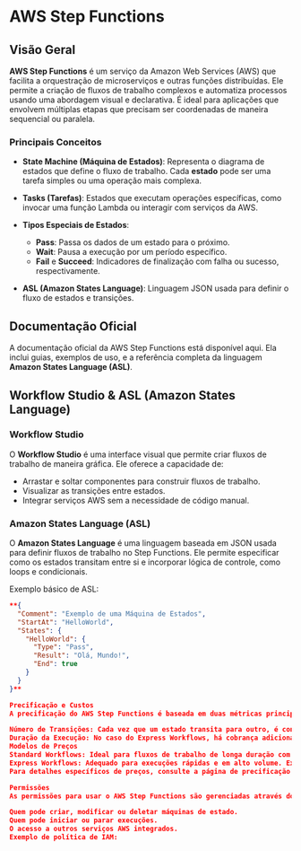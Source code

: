 # AWS Step Functions

## Visão Geral

**AWS Step Functions** é um serviço da Amazon Web Services (AWS) que facilita a orquestração de microserviços e outras funções distribuídas. Ele permite a criação de fluxos de trabalho complexos e automatiza processos usando uma abordagem visual e declarativa. É ideal para aplicações que envolvem múltiplas etapas que precisam ser coordenadas de maneira sequencial ou paralela.

### Principais Conceitos

- **State Machine (Máquina de Estados)**: Representa o diagrama de estados que define o fluxo de trabalho. Cada **estado** pode ser uma tarefa simples ou uma operação mais complexa.
  
- **Tasks (Tarefas)**: Estados que executam operações específicas, como invocar uma função Lambda ou interagir com serviços da AWS.

- **Tipos Especiais de Estados**: 
  - **Pass**: Passa os dados de um estado para o próximo.
  - **Wait**: Pausa a execução por um período específico.
  - **Fail** e **Succeed**: Indicadores de finalização com falha ou sucesso, respectivamente.

- **ASL (Amazon States Language)**: Linguagem JSON usada para definir o fluxo de estados e transições.

## Documentação Oficial

A documentação oficial da AWS Step Functions está disponível aqui. Ela inclui guias, exemplos de uso, e a referência completa da linguagem **Amazon States Language (ASL)**.

## Workflow Studio & ASL (Amazon States Language)

### Workflow Studio

O **Workflow Studio** é uma interface visual que permite criar fluxos de trabalho de maneira gráfica. Ele oferece a capacidade de:

- Arrastar e soltar componentes para construir fluxos de trabalho.
- Visualizar as transições entre estados.
- Integrar serviços AWS sem a necessidade de código manual.

### Amazon States Language (ASL)

O **Amazon States Language** é uma linguagem baseada em JSON usada para definir fluxos de trabalho no Step Functions. Ele permite especificar como os estados transitam entre si e incorporar lógica de controle, como loops e condicionais.

Exemplo básico de ASL:
```json
**{
  "Comment": "Exemplo de uma Máquina de Estados",
  "StartAt": "HelloWorld",
  "States": {
    "HelloWorld": {
      "Type": "Pass",
      "Result": "Olá, Mundo!",
      "End": true
    }
  }
}**

Precificação e Custos
A precificação do AWS Step Functions é baseada em duas métricas principais:

Número de Transições: Cada vez que um estado transita para outro, é contabilizada uma transição.
Duração da Execução: No caso do Express Workflows, há cobrança adicional pela duração da execução do fluxo de trabalho.
Modelos de Preços
Standard Workflows: Ideal para fluxos de trabalho de longa duração com poucas execuções. Exemplo de custo: $0.025 por 1.000 transições.
Express Workflows: Adequado para execuções rápidas e em alto volume. Exemplo de custo: $1.00 por 1 milhão de invocações e $0.00000417 por GB-segundo de execução.
Para detalhes específicos de preços, consulte a página de precificação da AWS.

Permissões
As permissões para usar o AWS Step Functions são gerenciadas através do AWS Identity and Access Management (IAM). As políticas de permissões controlam:

Quem pode criar, modificar ou deletar máquinas de estado.
Quem pode iniciar ou parar execuções.
O acesso a outros serviços AWS integrados.
Exemplo de política de IAM:
